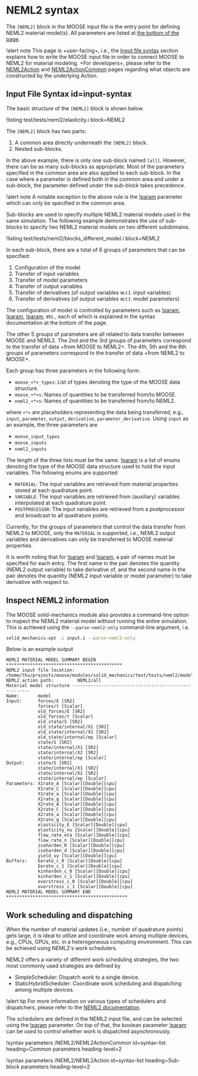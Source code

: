 # NEML2 syntax

The `[NEML2]` block in the MOOSE input file is the entry point for defining NEML2 material model(s). All parameters are listed at [the bottom of the page](syntax/NEML2/index.md#syntax-list).

!alert note
This page is +user-facing+, i.e., the [Input file syntax](syntax/NEML2/index.md#input-syntax) section explains how to write the MOOSE input file in order to connect MOOSE to NEML2 for material modeling. +For developers+, please refer to the [NEML2Action](NEML2Action.md) and [NEML2ActionCommon](NEML2ActionCommon.md) pages regarding what objects are constructed by the underlying Action.

## Input File Syntax id=input-syntax

The basic structure of the `[NEML2]` block is shown below.

!listing test/tests/neml2/elasticity.i block=NEML2

The `[NEML2]` block has two parts:

1. A common area directly underneath the `[NEML2]` block.
2. Nested sub-blocks.

In the above example, there is only one sub-block named `[all]`. However, there can be as many sub-blocks as appropriate. Most of the parameters specified in the common area are also applied to each sub-block. In the case where a parameter is defined both in the common area and under a sub-block, the parameter defined under the sub-block takes precedence.

!alert note
A notable exception to the above rule is the [!param](/NEML2/input) parameter which can only be specified in the common area.

Sub-blocks are used to specify multiple NEML2 material models used in the same simulation. The following example demonstrates the use of sub-blocks to specify two NEML2 material models on two different subdomains.

!listing test/tests/neml2/blocks_different_model.i block=NEML2

In each sub-block, there are a total of 6 groups of parameters that can be specified:

1. Configuration of the model
2. Transfer of input variables
3. Transfer of model parameters
4. Transfer of output variables
5. Transfer of derivatives (of output variables w.r.t. input variables)
6. Transfer of derivatives (of output variables w.r.t. model parameters)

The configuration of model is controlled by parameters such as [!param](/NEML2/model), [!param](/NEML2/verbose), [!param](/NEML2/device), etc., each of which is explained in the syntax documentation at the bottom of the page.

The other 5 groups of parameters are all related to data transfer between MOOSE and NEML2. The 2nd and the 3rd groups of parameters correspond to the transfer of data +from MOOSE to NEML2+. The 4th, 5th and the 6th groups of parameters correspond to the transfer of data +from NEML2 to MOOSE+.

Each group has three parameters in the following form:

- `moose_<*>_types`: List of types denoting the type of the MOOSE data structure.
- `moose_<*>s`: Names of quantities to be transferred from/to MOOSE.
- `neml2_<*>s`: Names of quantities to be transferred from/to NEML2.

where `<*>` are placeholders representing the data being transferred, e.g., `input`, `parameter`, `output`, `derivative`, `parameter_derivative`. Using `input` as an example, the three parameters are

- `moose_input_types`
- `moose_inputs`
- `neml2_inputs`

The length of the three lists must be the same. [!param](/NEML2/moose_input_types) is a list of enums denoting the type of the MOOSE data structure used to hold the input variables. The following enums are supported

- `MATERIAL`: The input variables are retrieved from material properties stored at each quadrature point.
- `VARIABLE`: The input variables are retrieved from (auxiliary) variables interpolated at each quadrature point.
- `POSTPROCESSOR`: The input variables are retrieved from a postprocessor and broadcast to all quadrature points.

Currently, for the groups of parameters that control the data transfer from NEML2 to MOOSE, only the `MATERIAL` is supported, i.e., NEML2 output variables and derivatives can only be transferred to MOOSE material properties.

It is worth noting that for [!param](/NEML2/neml2_derivatives) and [!param](/NEML2/neml2_parameter_derivatives), a pair of names must be specified for each entry. The first name in the pair denotes the quantity (NEML2 output variable) to take derivative of, and the second name in the pair denotes the quantity (NEML2 input variable or model parameter) to take derivative with respect to.

## Inspect NEML2 information

The MOOSE solid-mechanics module also provides a command-line option to inspect the NEML2 material model *without* running the entire simulation. This is achieved using the `--parse-neml2-only` command-line argument, i.e.

```bash
solid_mechanics-opt -i input.i --parse-neml2-only
```

Below is an example output

```
NEML2 MATERIAL MODEL SUMMARY BEGIN ********************************************
NEML2 input file location: /home/thu/projects/moose/modules/solid_mechanics/test/tests/neml2/models/viscoplasticity_chaboche.i
NEML2 action path:         NEML2/all
Material model structure ------------------------------------------------------
Name:       model
Input:      forces/E [SR2]
            forces/t [Scalar]
            old_forces/E [SR2]
            old_forces/t [Scalar]
            old_state/S [SR2]
            old_state/internal/X1 [SR2]
            old_state/internal/X2 [SR2]
            old_state/internal/ep [Scalar]
            state/S [SR2]
            state/internal/X1 [SR2]
            state/internal/X2 [SR2]
            state/internal/ep [Scalar]
Output:     state/S [SR2]
            state/internal/X1 [SR2]
            state/internal/X2 [SR2]
            state/internal/ep [Scalar]
Parameters: X1rate_A [Scalar][Double][cpu]
            X1rate_C [Scalar][Double][cpu]
            X1rate_a [Scalar][Double][cpu]
            X1rate_g [Scalar][Double][cpu]
            X2rate_A [Scalar][Double][cpu]
            X2rate_C [Scalar][Double][cpu]
            X2rate_a [Scalar][Double][cpu]
            X2rate_g [Scalar][Double][cpu]
            elasticity_E [Scalar][Double][cpu]
            elasticity_nu [Scalar][Double][cpu]
            flow_rate_eta [Scalar][Double][cpu]
            flow_rate_n [Scalar][Double][cpu]
            isoharden_R [Scalar][Double][cpu]
            isoharden_d [Scalar][Double][cpu]
            yield_sy [Scalar][Double][cpu]
Buffers:    Eerate_c_0 [Scalar][Double][cpu]
            Eerate_c_1 [Scalar][Double][cpu]
            kinharden_c_0 [Scalar][Double][cpu]
            kinharden_c_1 [Scalar][Double][cpu]
            overstress_c_0 [Scalar][Double][cpu]
            overstress_c_1 [Scalar][Double][cpu]
NEML2 MATERIAL MODEL SUMMARY END **********************************************
```

## Work scheduling and dispatching

When the number of material updates (i.e., number of quadrature points) gets large, it is ideal to utilize and coordinate work among multiple devices, e.g., CPUs, GPUs, etc. in a heterogeneous computing environment. This can be achieved using NEML2's work schedulers.

NEML2 offers a variety of different work scheduling strategies, the two most commonly used strategies are defined by
- SimpleScheduler: Dispatch work to a single device.
- StaticHybridScheduler: Coordinate work scheduling and dispatching among multiple devices.

!alert tip
For more information on various types of schedulers and dispatchers, please refer to the [NEML2 documentation](https://applied-material-modeling.github.io/neml2/system-schedulers.html).

The schedulers are defined in the NEML2 input file, and can be selected using the [!param](/NEML2/scheduler) parameter. On top of that, the boolean parameter [!param](/NEML2/async_dispatch) can be used to control whether work is dispatched asynchronously.

!syntax parameters /NEML2/NEML2ActionCommon id=syntax-list
                                            heading=Common parameters
                                            heading-level=2

!syntax parameters /NEML2/NEML2Action id=syntax-list
                                            heading=Sub-block parameters
                                            heading-level=2
